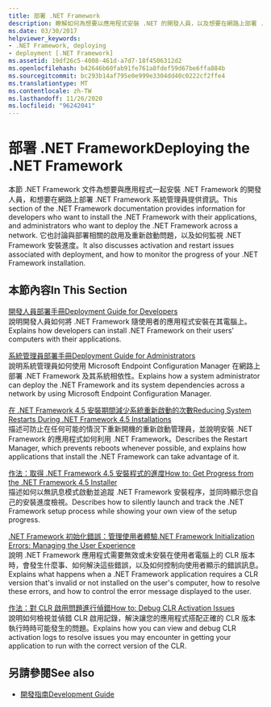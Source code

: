 ```yaml
---
title: 部署 .NET Framework
description: 瞭解如何為想要以應用程式安裝 .NET 的開發人員，以及想要在網路上部署 .NET 的系統管理員，部署 .NET。
ms.date: 03/30/2017
helpviewer_keywords:
- .NET Framework, deploying
- deployment [.NET Framework]
ms.assetid: 19df26c5-4008-461d-a7d7-18f4506312d2
ms.openlocfilehash: b42646b60fab91fe761a8fdef59d67be6ffa884b
ms.sourcegitcommit: bc293b14af795e0e999e3304dd40c0222cf2ffe4
ms.translationtype: MT
ms.contentlocale: zh-TW
ms.lasthandoff: 11/26/2020
ms.locfileid: "96242041"
---
```

# <a name="deploying-the-net-framework"></a><span data-ttu-id="2dbce-103">部署 .NET Framework</span><span class="sxs-lookup"><span data-stu-id="2dbce-103">Deploying the .NET Framework</span></span>

<span data-ttu-id="2dbce-104">本節 .NET Framework 文件為想要與應用程式一起安裝 .NET Framework 的開發人員，和想要在網路上部署 .NET Framework 系統管理員提供資訊。</span><span class="sxs-lookup"><span data-stu-id="2dbce-104">This section of the .NET Framework documentation provides information for developers who want to install the .NET Framework with their applications, and administrators who want to deploy the .NET Framework across a network.</span></span> <span data-ttu-id="2dbce-105">它也討論與部署相關的啟用及重新啟動問題，以及如何監視 .NET Framework 安裝進度。</span><span class="sxs-lookup"><span data-stu-id="2dbce-105">It also discusses activation and restart issues associated with deployment, and how to monitor the progress of your .NET Framework installation.</span></span>  
  
## <a name="in-this-section"></a><span data-ttu-id="2dbce-106">本節內容</span><span class="sxs-lookup"><span data-stu-id="2dbce-106">In This Section</span></span>  

 [<span data-ttu-id="2dbce-107">開發人員部署手冊</span><span class="sxs-lookup"><span data-stu-id="2dbce-107">Deployment Guide for Developers</span></span>](deployment-guide-for-developers.md)  
 <span data-ttu-id="2dbce-108">說明開發人員如何將 .NET Framework 隨使用者的應用程式安裝在其電腦上。</span><span class="sxs-lookup"><span data-stu-id="2dbce-108">Explains how developers can install .NET Framework on their users' computers with their applications.</span></span>  
  
 [<span data-ttu-id="2dbce-109">系統管理員部署手冊</span><span class="sxs-lookup"><span data-stu-id="2dbce-109">Deployment Guide for Administrators</span></span>](guide-for-administrators.md)  
 <span data-ttu-id="2dbce-110">說明系統管理員如何使用 Microsoft Endpoint Configuration Manager 在網路上部署 .NET Framework 及其系統相依性。</span><span class="sxs-lookup"><span data-stu-id="2dbce-110">Explains how a system administrator can deploy the .NET Framework and its system dependencies across a network by using Microsoft Endpoint Configuration Manager.</span></span>  
  
 [<span data-ttu-id="2dbce-111">在 .NET Framework 4.5 安裝期間減少系統重新啟動的次數</span><span class="sxs-lookup"><span data-stu-id="2dbce-111">Reducing System Restarts During .NET Framework 4.5 Installations</span></span>](reducing-system-restarts.md)  
 <span data-ttu-id="2dbce-112">描述可防止在任何可能的情況下重新開機的重新啟動管理員，並說明安裝 .NET Framework 的應用程式如何利用 .NET Framework。</span><span class="sxs-lookup"><span data-stu-id="2dbce-112">Describes the Restart Manager, which prevents reboots whenever possible, and explains how applications that install the .NET Framework can take advantage of it.</span></span>  
  
 [<span data-ttu-id="2dbce-113">作法：取得 .NET Framework 4.5 安裝程式的進度</span><span class="sxs-lookup"><span data-stu-id="2dbce-113">How to: Get Progress from the .NET Framework 4.5 Installer</span></span>](how-to-get-progress-from-the-dotnet-installer.md)  
 <span data-ttu-id="2dbce-114">描述如何以無訊息模式啟動並追蹤 .NET Framework 安裝程序，並同時顯示您自己的安裝進度檢視。</span><span class="sxs-lookup"><span data-stu-id="2dbce-114">Describes how to silently launch and track the .NET Framework setup process while showing your own view of the setup progress.</span></span>  
  
 [<span data-ttu-id="2dbce-115">.NET Framework 初始化錯誤：管理使用者體驗</span><span class="sxs-lookup"><span data-stu-id="2dbce-115">.NET Framework Initialization Errors: Managing the User Experience</span></span>](initialization-errors-managing-the-user-experience.md)  
 <span data-ttu-id="2dbce-116">說明 .NET Framework 應用程式需要無效或未安裝在使用者電腦上的 CLR 版本時，會發生什麼事、如何解決這些錯誤，以及如何控制向使用者顯示的錯誤訊息。</span><span class="sxs-lookup"><span data-stu-id="2dbce-116">Explains what happens when a .NET Framework application requires a CLR version that's invalid or not installed on the user's computer, how to resolve these errors, and how to control the error message displayed to the user.</span></span>  
  
 [<span data-ttu-id="2dbce-117">作法：對 CLR 啟用問題進行偵錯</span><span class="sxs-lookup"><span data-stu-id="2dbce-117">How to: Debug CLR Activation Issues</span></span>](how-to-debug-clr-activation-issues.md)  
 <span data-ttu-id="2dbce-118">說明如何檢視並偵錯 CLR 啟用記錄，解決讓您的應用程式搭配正確的 CLR 版本執行時時可能發生的問題。</span><span class="sxs-lookup"><span data-stu-id="2dbce-118">Explains how you can view and debug CLR activation logs to resolve issues you may encounter in getting your application to run with the correct version of the CLR.</span></span>  
  
## <a name="see-also"></a><span data-ttu-id="2dbce-119">另請參閱</span><span class="sxs-lookup"><span data-stu-id="2dbce-119">See also</span></span>

- [<span data-ttu-id="2dbce-120">開發指南</span><span class="sxs-lookup"><span data-stu-id="2dbce-120">Development Guide</span></span>](../development-guide.md)
